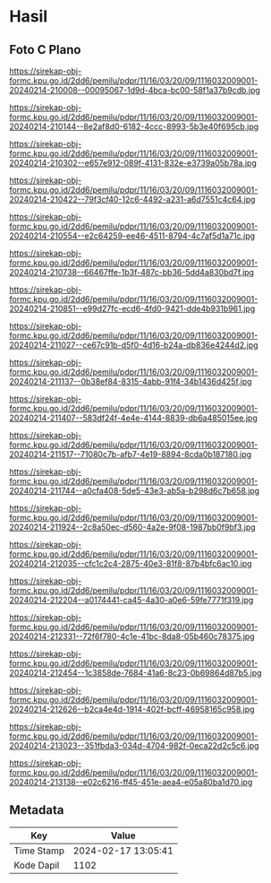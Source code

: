 # Hasil

## Foto C Plano

https://sirekap-obj-formc.kpu.go.id/2dd6/pemilu/pdpr/11/16/03/20/09/1116032009001-20240214-210008--00095067-1d9d-4bca-bc00-58f1a37b9cdb.jpg

https://sirekap-obj-formc.kpu.go.id/2dd6/pemilu/pdpr/11/16/03/20/09/1116032009001-20240214-210144--8e2af8d0-6182-4ccc-8993-5b3e40f695cb.jpg

https://sirekap-obj-formc.kpu.go.id/2dd6/pemilu/pdpr/11/16/03/20/09/1116032009001-20240214-210302--e657e912-089f-4131-832e-e3739a05b78a.jpg

https://sirekap-obj-formc.kpu.go.id/2dd6/pemilu/pdpr/11/16/03/20/09/1116032009001-20240214-210422--79f3cf40-12c6-4492-a231-a6d7551c4c64.jpg

https://sirekap-obj-formc.kpu.go.id/2dd6/pemilu/pdpr/11/16/03/20/09/1116032009001-20240214-210554--e2c64259-ee46-4511-8794-4c7af5d1a71c.jpg

https://sirekap-obj-formc.kpu.go.id/2dd6/pemilu/pdpr/11/16/03/20/09/1116032009001-20240214-210738--66467ffe-1b3f-487c-bb36-5dd4a830bd7f.jpg

https://sirekap-obj-formc.kpu.go.id/2dd6/pemilu/pdpr/11/16/03/20/09/1116032009001-20240214-210851--e99d27fc-ecd6-4fd0-9421-dde4b931b961.jpg

https://sirekap-obj-formc.kpu.go.id/2dd6/pemilu/pdpr/11/16/03/20/09/1116032009001-20240214-211027--ce67c91b-d5f0-4d16-b24a-db836e4244d2.jpg

https://sirekap-obj-formc.kpu.go.id/2dd6/pemilu/pdpr/11/16/03/20/09/1116032009001-20240214-211137--0b38ef84-8315-4abb-91f4-34b1436d425f.jpg

https://sirekap-obj-formc.kpu.go.id/2dd6/pemilu/pdpr/11/16/03/20/09/1116032009001-20240214-211407--583df24f-4e4e-4144-8839-db6a485015ee.jpg

https://sirekap-obj-formc.kpu.go.id/2dd6/pemilu/pdpr/11/16/03/20/09/1116032009001-20240214-211517--71080c7b-afb7-4e19-8894-8cda0b187180.jpg

https://sirekap-obj-formc.kpu.go.id/2dd6/pemilu/pdpr/11/16/03/20/09/1116032009001-20240214-211744--a0cfa408-5de5-43e3-ab5a-b298d6c7b658.jpg

https://sirekap-obj-formc.kpu.go.id/2dd6/pemilu/pdpr/11/16/03/20/09/1116032009001-20240214-211924--2c8a50ec-d560-4a2e-9f08-1987bb0f9bf3.jpg

https://sirekap-obj-formc.kpu.go.id/2dd6/pemilu/pdpr/11/16/03/20/09/1116032009001-20240214-212035--cfc1c2c4-2875-40e3-81f8-87b4bfc6ac10.jpg

https://sirekap-obj-formc.kpu.go.id/2dd6/pemilu/pdpr/11/16/03/20/09/1116032009001-20240214-212204--a0174441-ca45-4a30-a0e6-59fe7771f319.jpg

https://sirekap-obj-formc.kpu.go.id/2dd6/pemilu/pdpr/11/16/03/20/09/1116032009001-20240214-212331--72f6f780-4c1e-41bc-8da8-05b460c78375.jpg

https://sirekap-obj-formc.kpu.go.id/2dd6/pemilu/pdpr/11/16/03/20/09/1116032009001-20240214-212454--1c3858de-7684-41a6-8c23-0b69864d87b5.jpg

https://sirekap-obj-formc.kpu.go.id/2dd6/pemilu/pdpr/11/16/03/20/09/1116032009001-20240214-212626--b2ca4e4d-1914-402f-bcff-46958165c958.jpg

https://sirekap-obj-formc.kpu.go.id/2dd6/pemilu/pdpr/11/16/03/20/09/1116032009001-20240214-213023--351fbda3-034d-4704-982f-0eca22d2c5c6.jpg

https://sirekap-obj-formc.kpu.go.id/2dd6/pemilu/pdpr/11/16/03/20/09/1116032009001-20240214-213138--e02c6216-ff45-451e-aea4-e05a80ba1d70.jpg


## Metadata

| Key        | Value               |
| ---------- | ------------------- |
| Time Stamp | 2024-02-17 13:05:41 |
| Kode Dapil | 1102                |



